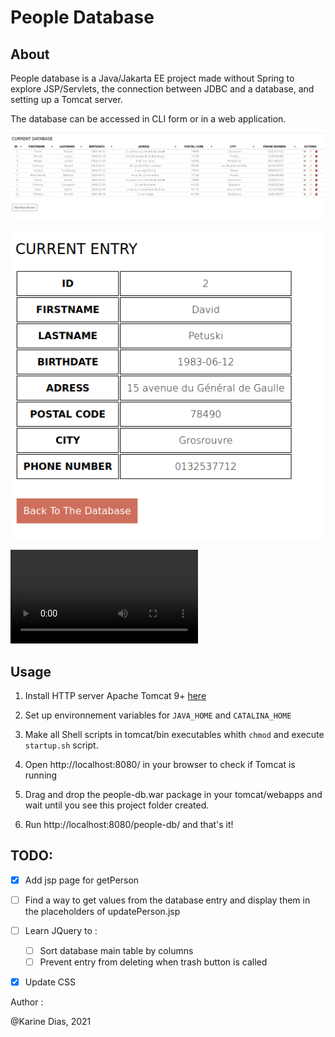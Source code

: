 # People Database

## About

People database is a Java/Jakarta EE project made without Spring to explore JSP/Servlets, the connection between JDBC and a database, and setting up a Tomcat server.

The database can be accessed in CLI form or in a web application.

![Overview](/img/snapshot_database.png)

![Overview](/img/snapshot_database_2.png)

![example-video](/img/people-database.mp4)

## Usage

1. Install HTTP server Apache Tomcat 9+ [here](https://tomcat.apache.org/download-90.cgi)

2. Set up environnement variables for ```JAVA_HOME``` and ```CATALINA_HOME```

3. Make all Shell scripts in tomcat/bin executables whith ```chmod``` and execute ```startup.sh``` script.

4. Open http://localhost:8080/ in your browser to check if Tomcat is running

5. Drag and drop the people-db.war package in your tomcat/webapps and wait until you see this project folder created.

6. Run http://localhost:8080/people-db/ and that's it!


## TODO:

- [X] Add jsp page for getPerson

- [ ] Find a way to get values from the database entry and display them in the placeholders of updatePerson.jsp

- [ ] Learn JQuery to :

    - [ ] Sort database main table by columns
    - [ ] Prevent entry from deleting when trash button is called

- [X] Update CSS



Author :

@Karine Dias, 2021